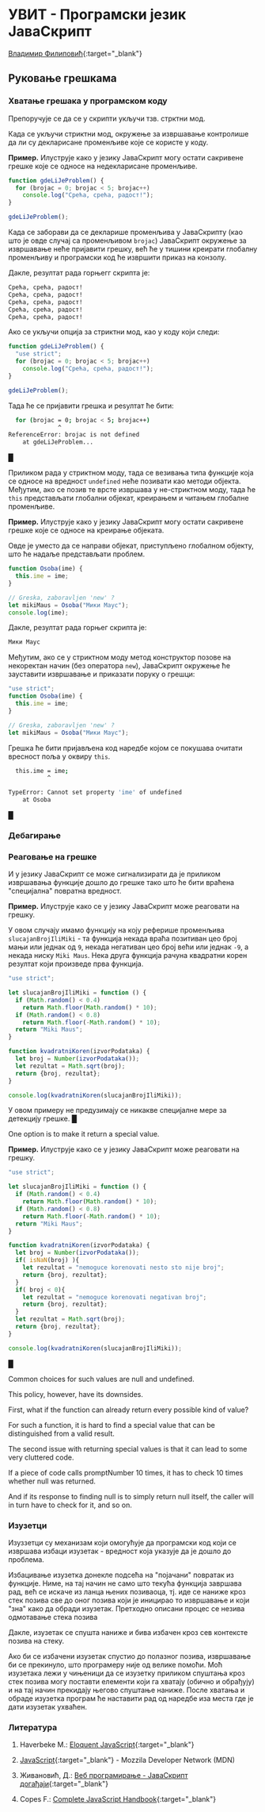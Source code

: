 
# УВИТ - Програмски језик ЈаваСкрипт

[Владимир Филиповић](https://vladofilipovic.github.io/index-cy.html){:target="_blank"}

## Руковање грешкама

### Хватање грешака у програмском коду

Препоручује се да се у скрипти укључи тзв. стрктни мод.

Када се укључи стриктни мод, окружење за извршавање контролише да ли су декларисане променљиве које се користе у коду.

**Пример.** Илуструје како у језику ЈаваСкрипт могу остати сакривене грешке које се односе на недекларисане променљиве.

```js
function gdeLiJeProblem() {
  for (brojac = 0; brojac < 5; brojac++)
    console.log("Срећа, срећа, радост!");
}

gdeLiJeProblem();
```

Када се заборави да се декларише променљива у ЈаваСкрипту (као што је овде случај са променљивом `brojac`) ЈаваСкрипт окружење за извршавање неће пријавити грешку, већ ће у тишини креирати глобалну променљиву и програмски код ће извршити приказ на конзолу.

Дакле, резултат рада горњегг скрипта је:

```bash
Срећа, срећа, радост!
Срећа, срећа, радост!
Срећа, срећа, радост!
Срећа, срећа, радост!
Срећа, срећа, радост!
```

Ако се укључи опција за стриктни мод, као у коду који следи:

```js
function gdeLiJeProblem() {
  "use strict";
  for (brojac = 0; brojac < 5; brojac++)
    console.log("Срећа, срећа, радост!");
}

gdeLiJeProblem();
```

Тада ће се пријавити грешка и реѕултат ће бити:

```bash
  for (brojac = 0; brojac < 5; brojac++)
              ^
ReferenceError: brojac is not defined
    at gdeLiJeProblem...
```

&#9608;

Приликом рада у стриктном моду, тада се везивања типа функције која се односе на вредност `undefined` неће позивати као методи објекта. Међутим, ако се позив те врсте извршава у не-стриктном моду, тада ће `this` представљати глобални објекат, креирањем и читањем глобалне променљиве.

**Пример.** Илуструје како у језику ЈаваСкрипт могу остати сакривене грешке које се односе на креирање објеката.

Овде је уместо да се направи објекат, приступљено глобалном објекту, што ће надаље представљати проблем.

```js
function Osoba(ime) {
  this.ime = ime;
}

// Greska, zaboravljen 'new' ?
let mikiMaus = Osoba("Мики Маус");
console.log(ime);
```

Дакле, резултат рада горњег скрипта је:

```bash
Мики Маус
```

Међутим, ако се у стриктном моду метод конструктор позове на некоректан начин (без оператора `new`), ЈаваСкрипт окружење ће зауставити извршавање и приказати поруку о грешци:

```js
"use strict";
function Osoba(ime) {
  this.ime = ime;
}

// Greska, zaboravljen 'new' ?
let mikiMaus = Osoba("Мики Маус");
```

Грешка ће бити пријављена код наредбе којом се покушава очитати вресност поља у оквиру `this`.

```bash
  this.ime = ime;
           ^

TypeError: Cannot set property 'ime' of undefined
    at Osoba
```

&#9608;

### Дебагирање

### Реаговање на грешке

И у језику ЈаваСкрипт се може сигнализирати да је приликом извршавања функције дошло до грешке тако што ће бити враћена "специјална" повратна вредност.  


**Пример.** Илуструје како се у језику ЈаваСкрипт може реаговати на грешку.

У овом случају имамо функцију на коју реферише променљива `slucajanBrojIliMiki` - та функција некада враћа позитиван цео број мањи или једнак од `9`, некада негативан цео број већи или једнак `-9`, а некада ниску `Miki Maus`. Нека друга функција рачуна квадратни корен резултат који произведе прва функција.

```js
"use strict";

let slucajanBrojIliMiki = function () {
  if (Math.random() < 0.4)
    return Math.floor(Math.random() * 10);
  if (Math.random() < 0.8)
    return Math.floor(-Math.random() * 10);  
  return "Miki Maus";
}

function kvadratniKoren(izvorPodataka) {
  let broj = Number(izvorPodataka());
  let rezultat = Math.sqrt(broj);
  return {broj, rezultat};
}

console.log(kvadratniKoren(slucajanBrojIliMiki));
```

У овом примеру не предузимају се никакве специјалне мере за детекцију грешке. &#9608;


One option is to make it return a special value. 

**Пример.** Илуструје како се у језику ЈаваСкрипт може реаговати на грешку.

```js
"use strict";

let slucajanBrojIliMiki = function () {
  if (Math.random() < 0.4)
    return Math.floor(Math.random() * 10);
  if (Math.random() < 0.8)
    return Math.floor(-Math.random() * 10);  
  return "Miki Maus";
}

function kvadratniKoren(izvorPodataka) {
  let broj = Number(izvorPodataka());
  if( isNaN(broj) ){
    let rezultat = "nemoguce korenovati nesto sto nije broj";
    return {broj, rezultat};
  }
  if( broj < 0){
    let rezultat = "nemoguce korenovati negativan broj";
    return {broj, rezultat};
  }
  let rezultat = Math.sqrt(broj);
  return {broj, rezultat};
}

console.log(kvadratniKoren(slucajanBrojIliMiki));
```

&#9608;

Common choices for such values are null and undefined.

This policy, however, have its downsides. 

First, what if the function can already return every possible kind of value? 

For such a function, it is hard to find a special value that can be distinguished 
from a valid result.

The second issue with returning special values is that it can lead to some very 
cluttered code.
 
If a piece of code calls promptNumber 10 times, it has to check 10 times whether 
null was returned. 



And if its response to finding null is to simply return null itself, 
the caller will in turn have to check for it, and so on.


### Изузетци

Изуззетци су механизам који омогућује да програмски код који се извршава избаци изузетак - вредност која указује да је дошло до проблема.

Избацивање изузетка донекле подсећа на "појачани" повратак из функције. Ниме, на тај начин не само што текућа функција завршава рад, већ се искаче из ланца њених позиваоца, тј. иде се наниже кроз стек позива све до оног позива који је иницирао то извршавање и који "зна" како да обради изузетак. Претходно описани процес се незива одмотавање стека позива

Дакле, изузетак се спушта наниже и бива избачен кроз сев контексте позива на стеку.

Ако би се избачени изузетак спустио до полазног позива, извршавање би се прекинуло, што програмеру није од велике помоћи. Моћ изузетака лежи у чињеници да се изузетку приликом спуштања кроз стек позива могу поставти елементи који га хватају (обично и обрађују) и на тај начин прекидају његово спуштање наниже. После хватања и обраде изузетка програм ће наставити рад од наредбе иза места где је дати изузетак ухваћен.

### Литература

1. Haverbeke M.: [Eloquent JavaScript](https://eloquentjavascript.net/){:target="_blank"}

1. [JavaScript](https://developer.mozilla.org/en-US/docs/Web/JavaScript){:target="_blank"} - Mozzila Developer Network (MDN)

1. Живановић, Д.: [Веб програмирање - ЈаваСкрипт догађаји](https://www.webprogramiranje.org/dogadjaji-u-javascript-u/){:target="_blank"}

1. Copes F.: [Complete JavaScript Handbook](https://medium.freecodecamp.org/the-complete-javascript-handbook-f26b2c71719c){:target="_blank"}
